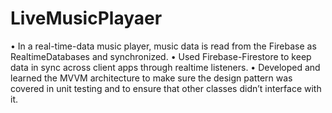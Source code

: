 # LiveMusicPlayaer
• In a real-time-data music player, music data is read from the Firebase as RealtimeDatabases and
synchronized.
• Used Firebase-Firestore to keep data in sync across client apps through realtime listeners.
• Developed and learned the MVVM architecture to make sure the design pattern was covered in unit
testing and to ensure that other classes didn’t interface with it.
